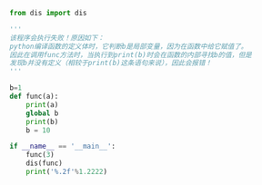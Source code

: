 
<BlogInfo title="2.变量作用域规则" author="白日梦想猿" pv=0 read_times=0 pre_cost_time=0分15秒 category="函数装饰器和闭包" tag_list="['函数装饰器和闭包']" create_time="2022.03.11 20:17:17" update_time="2022.08.14 16:21:48" />

```python
from dis import dis

'''
该程序会执行失败！原因如下：
python编译函数的定义体时，它判断b是局部变量，因为在函数中给它赋值了。
因此在调用func方法时，当执行到print(b)时会在函数的内部寻找b的值，但是
发现b并没有定义（相较于print(b)这条语句来说），因此会报错！
'''

b=1
def func(a):
    print(a)
    global b
    print(b)
    b = 10

if __name__ == '__main__':
    func(3)
    dis(func)
    print('%.2f'%1.2222)


```
